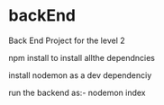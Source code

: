 # backEnd
Back End Project for the level 2 

npm install to install allthe dependncies

install nodemon as a dev dependenciy

run the backend as:- nodemon index

